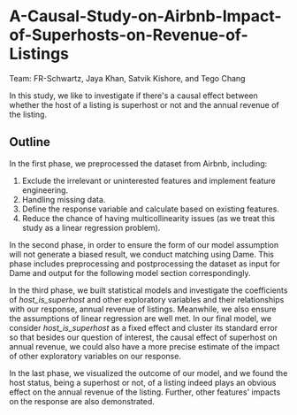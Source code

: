 # A-Causal-Study-on-Airbnb-Impact-of-Superhosts-on-Revenue-of-Listings
 
Team: FR-Schwartz, Jaya Khan, Satvik Kishore, and Tego Chang

In this study, we like to investigate if there's a causal effect between whether the host of a listing is superhost or not and the annual revenue of the listing. 

## Outline 

In the first phase, we preprocessed the dataset from Airbnb, including:
1. Exclude the irrelevant or uninterested features and implement feature engineering.
2. Handling missing data.
3. Define the response variable and calculate based on existing features.
4. Reduce the chance of having multicollinearity issues (as we treat this study as a linear regression problem).

In the second phase, in order to ensure the form of our model assumption will not generate a biased result, we conduct matching using Dame. This phase includes preprocessing and postprocessing the dataset as input for Dame and output for the following model section correspondingly.

In the third phase, we built statistical models and investigate the coefficients of *host_is_superhost* and other exploratory variables and their relationships with our response, annual revenue of listings. Meanwhile, we also ensure the assumptions of linear regression are well met. In our final model, we consider *host_is_superhost* as a fixed effect and cluster its standard error so that besides our question of interest, the causal effect of superhost on annual revenue, we could also have a more precise estimate of the impact of other exploratory variables on our response.

In the last phase, we visualized the outcome of our model, and we found the host status, being a superhost or not, of a listing indeed plays an obvious effect on the annual revenue of the listing. Further, other features' impacts on the response are also demonstrated. 
